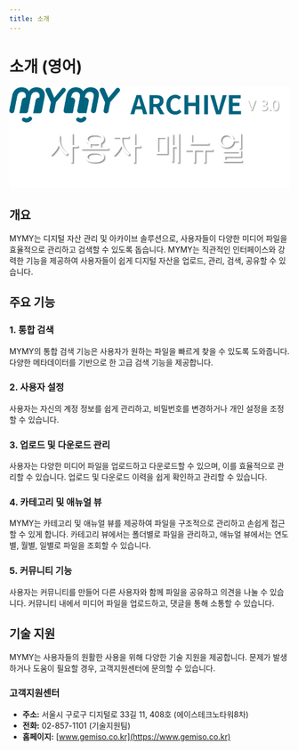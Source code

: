 ```yaml
---
title: 소개
---
```

# 소개 (영어)

![MYMY-매뉴얼](images/mymy-매뉴얼로고.png)

## 개요

MYMY는 디지털 자산 관리 및 아카이브 솔루션으로, 사용자들이 다양한 미디어 파일을 효율적으로 관리하고 검색할 수 있도록 돕습니다. MYMY는 직관적인 인터페이스와 강력한 기능을 제공하여 사용자들이 쉽게 디지털 자산을 업로드, 관리, 검색, 공유할 수 있습니다.

## 주요 기능

### 1. 통합 검색
MYMY의 통합 검색 기능은 사용자가 원하는 파일을 빠르게 찾을 수 있도록 도와줍니다. 다양한 메타데이터를 기반으로 한 고급 검색 기능을 제공합니다.

### 2. 사용자 설정
사용자는 자신의 계정 정보를 쉽게 관리하고, 비밀번호를 변경하거나 개인 설정을 조정할 수 있습니다.

### 3. 업로드 및 다운로드 관리
사용자는 다양한 미디어 파일을 업로드하고 다운로드할 수 있으며, 이를 효율적으로 관리할 수 있습니다. 업로드 및 다운로드 이력을 쉽게 확인하고 관리할 수 있습니다.

### 4. 카테고리 및 애뉴얼 뷰
MYMY는 카테고리 및 애뉴얼 뷰를 제공하여 파일을 구조적으로 관리하고 손쉽게 접근할 수 있게 합니다. 카테고리 뷰에서는 폴더별로 파일을 관리하고, 애뉴얼 뷰에서는 연도별, 월별, 일별로 파일을 조회할 수 있습니다.

### 5. 커뮤니티 기능
사용자는 커뮤니티를 만들어 다른 사용자와 함께 파일을 공유하고 의견을 나눌 수 있습니다. 커뮤니티 내에서 미디어 파일을 업로드하고, 댓글을 통해 소통할 수 있습니다.

## 기술 지원

MYMY는 사용자들의 원활한 사용을 위해 다양한 기술 지원을 제공합니다. 문제가 발생하거나 도움이 필요할 경우, 고객지원센터에 문의할 수 있습니다.

### 고객지원센터
- **주소:** 서울시 구로구 디지털로 33길 11, 408호 (에이스테크노타워8차)
- **전화:** 02-857-1101 (기술지원팀)
- **홈페이지:** [www.gemiso.co.kr](https://www.gemiso.co.kr)
